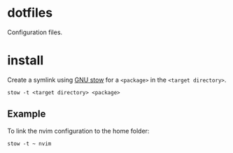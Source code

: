 # dotfiles

Configuration files.

# install

Create a symlink using [GNU stow](https://www.gnu.org/software/stow/) for a `<package>` in the `<target directory>`.

```shell
stow -t <target directory> <package>
```

## Example

To link the nvim configuration to the home folder:

```shell
stow -t ~ nvim
```
